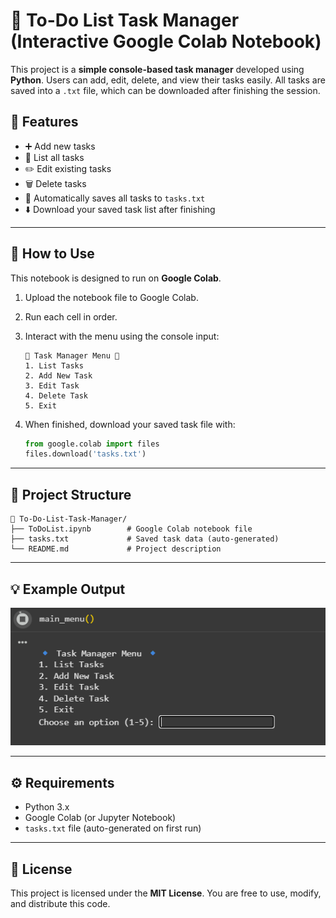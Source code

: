 # 📝 To-Do List Task Manager (Interactive Google Colab Notebook)

This project is a **simple console-based task manager** developed using **Python**.
Users can add, edit, delete, and view their tasks easily.
All tasks are saved into a `.txt` file, which can be downloaded after finishing the session.

## 🚀 Features

* ➕ Add new tasks
* 🧾 List all tasks
* ✏️ Edit existing tasks
* 🗑️ Delete tasks
* 💾 Automatically saves all tasks to `tasks.txt`
* ⬇️ Download your saved task list after finishing

---

## 🧠 How to Use

This notebook is designed to run on **Google Colab**.

1. Upload the notebook file to Google Colab.

2. Run each cell in order.

3. Interact with the menu using the console input:

   ```
   🔹 Task Manager Menu 🔹
   1. List Tasks
   2. Add New Task
   3. Edit Task
   4. Delete Task
   5. Exit
   ```

4. When finished, download your saved task file with:

   ```python
   from google.colab import files
   files.download('tasks.txt')
   ```

---

## 📁 Project Structure

```
📁 To-Do-List-Task-Manager/
├── ToDoList.ipynb        # Google Colab notebook file
├── tasks.txt             # Saved task data (auto-generated)
└── README.md             # Project description
```

---

## 💡 Example Output

![App Screenshot](screenshot.png)


---

## ⚙️ Requirements

* Python 3.x
* Google Colab (or Jupyter Notebook)
* `tasks.txt` file (auto-generated on first run)

---

## 📜 License

This project is licensed under the **MIT License**.
You are free to use, modify, and distribute this code.

